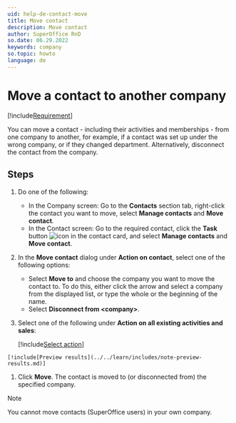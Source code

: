 ```yaml
---
uid: help-de-contact-move
title: Move contact
description: Move contact
author: SuperOffice RnD
so.date: 06.29.2022
keywords: company
so.topic: howto
language: de
---
```


# Move a contact to another company

[!include[Requirement](../../learn/includes/note-req-manage-entities.md)]

You can move a contact - including their activities and memberships - from one company to another, for example, if a contact was set up under the wrong company, or if they changed department. Alternatively, disconnect the contact from the company.

## Steps

1. Do one of the following:

    * In the Company screen: Go to the **Contacts** section tab, right-click the contact you want to move, select **Manage contacts** and **Move contact**.
    * In the Contact screen: Go to the required contact, click the **Task** button ![icon][img2] in the contact card, and select **Manage contacts** and **Move contact**.

1. In the **Move contact** dialog under **Action on contact**, select one of the following options:
    * Select **Move to** and choose the company you want to move the contact to. To do this, either click the arrow and select a company from the displayed list, or type the whole or the beginning of the name.
    * Select **Disconnect from &lt;company&gt;**.

1. Select one of the following under **Action on all existing activities and sales**:

    [!include[Select action](../../learn/includes/select-action-on-activity.md)]

<!-- markdownlint-disable-next-line MD046 -->
    [!include[Preview results](../../learn/includes/note-preview-results.md)]

1. Click **Move**. The contact is moved to (or disconnected from) the specified company.

> [!NOTE]
> You cannot move contacts (SuperOffice users) in your own company.

<!-- Referenced links -->

<!-- Referenced images -->
[img2]: ../../../media/icons/btn-menu.png

